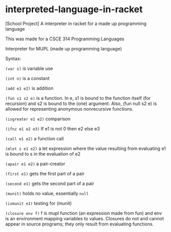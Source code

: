 # interpreted-language-in-racket
[School Project] A interpreter in racket for a made up programming language

This was made for a CSCE 314 Programming Languages

Interpreter for MUPL (made up programming language)

Syntax:

`(var s)` is variable use

`(int n)` is a constant

`(add e1 e2)` is addition

`(fun s1 s2 e)` is a function.  In e, s1 is bound to the function itself (for recursion) and s2 is bound to the (one) argument. Also, (fun null s2 e) is allowed for representing anonymous nonrecursive functions.

`(isgreater e1 e2)` comparison

`(ifnz e1 e2 e3)` If e1 is not 0 then e2 else e3

`(call e1 e2)` a function call

`(mlet s e1 e2)` a let expression where the value resulting from evaluating e1 is bound to s in the evaluation of e2

`(apair e1 e2)` a pair-creator

`(first e1)` gets the first part of a pair

`(second e1)` gets the second part of a pair

`(munit)` holds no value, essentially `null`

`(ismunit e1)` testing for (munit)

`(closure env f)` f is mupl function (an expression made from fun) and env is an environment mapping variables to values. Closures do not and cannot appear in source programs; they only result from evaluating functions.
